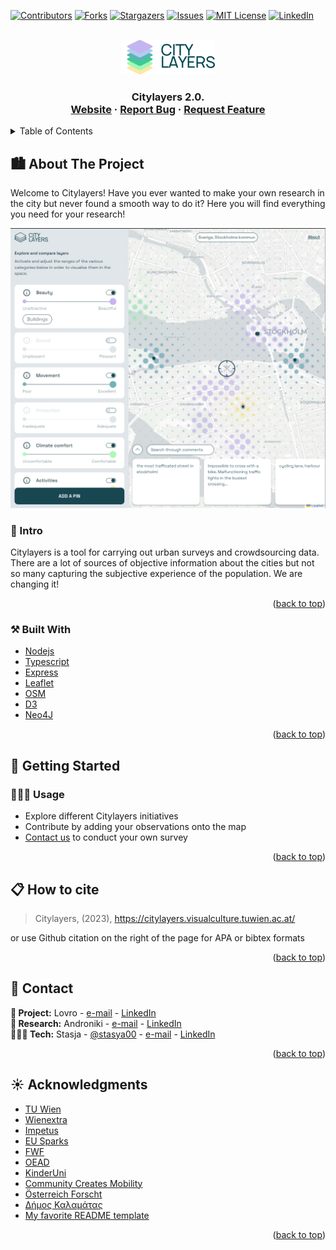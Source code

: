 <!-- Improved compatibility of back to top link: See: https://github.com/citylayers/citylayers/pull/73 -->
<a name="readme-top"></a>

[![Contributors][contributors-shield]][contributors-url]
[![Forks][forks-shield]][forks-url]
[![Stargazers][stars-shield]][stars-url]
[![Issues][issues-shield]][issues-url]
[![MIT License][license-shield]][license-url]
[![LinkedIn][linkedin-shield]][linkedin-url]



<!-- PROJECT LOGO -->
<br />
<div align="center">
  <a href="https://citylayers.visualculture.tuwien.ac.at/">
    <img src="public/images/logo_full.svg" alt="Logo" width="150">
    
  </a>

  <h3 align="center" IAAC: Code Architecture Basics & Model Deployment </h3>

  <p align="center">
    Citylayers 2.0.
    <br />
    <a href="https://citylayers.visualculture.tuwien.ac.at/">Website</a>
    ·
    <a href="https://github.com/citylayers/citylayers/issues">Report Bug</a>
    ·
    <a href="https://github.com/citylayers/citylayers/issues">Request Feature</a>
  </p>
</div>



<!-- TABLE OF CONTENTS -->
<details>
  <summary>Table of Contents</summary>
  <ol>
    <li>
      <a href="#about-the-project">About The Project</a>
      <ul>
      <li><a href="#intro">Intro</a></li>
        <li><a href="#built-with">Built With</a></li>
      </ul>
    </li>
    <li>
      <a href="#getting-started">Getting Started</a>
      <ul>
        <li><a href="#usage">Usage</a></li>
      </ul>
    </li>
    <li><a href="#contact">Contact</a></li>
    <li><a href="#acknowledgments">Acknowledgments</a></li>
  </ol>
</details>



<!-- ABOUT THE PROJECT -->
## 🏙 About The Project

Welcome to Citylayers! Have you ever wanted to make your own research in the city but never found a smooth way to do it? Here you will find everything you need for your research!

![UI](public/images/landing/3.jpg)

### 🚀 Intro

Citylayers is a tool for carrying out urban surveys and crowdsourcing data. There are a lot of sources of objective information about the cities but not so many capturing the subjective experience of the population. We are changing it!

<p align="right">(<a href="#readme-top">back to top</a>)</p>


### ⚒️ Built With


* [Nodejs](https://nodejs.org/)
* [Typescript](https://www.typescriptlang.org/)
* [Express](https://expressjs.com/)
* [Leaflet](https://leafletjs.com/)
* [OSM](https://openstreetmap.org/)
* [D3](https://d3js.org/)
* [Neo4J](https://neo4j.com/)

<p align="right">(<a href="#readme-top">back to top</a>)</p>



<!-- GETTING STARTED -->
## 🚀 Getting Started

### 👨🏻‍💻 Usage

* Explore different Citylayers initiatives
* Contribute by adding your observations onto the map
* [Contact us](mailto:lovro.koncar-gamulin@tuwien.ac.at) to conduct your own survey


<p align="right">(<a href="#readme-top">back to top</a>)</p>


## 📋 How to cite

> Citylayers, (2023), https://citylayers.visualculture.tuwien.ac.at/

or use Github citation on the right of the page for APA or bibtex formats

<p align="right">(<a href="#readme-top">back to top</a>)</p>


## 🤝 Contact

**💼 Project:** Lovro  - [e-mail](mailto:lovro.koncar-gamulin@tuwien.ac.at) - [LinkedIn](https://www.linkedin.com/in/lovro-koncar-gamulin/)\
**🔬 Research:** Androniki - [e-mail](mailto:androniki.pappa1@gmail.com) - [LinkedIn](https://www.linkedin.com/in/androniki-pappa/)\
**👨🏻‍💻 Tech:** Stasja - [@stasya00](https://stasyafedorova.wixsite.com/designautomation) - [e-mail](mailto:0.0stasya@gmail.com) - [LinkedIn](https://linkedin.com/in/stanislava-fedorova)

<p align="right">(<a href="#readme-top">back to top</a>)</p>



<!-- ACKNOWLEDGMENTS -->
## ☀️ Acknowledgments

* [TU Wien](https://www.tuwien.at/)
* [Wienextra](https://www.wienxtra.at/)
* [Impetus](https://impetus4cs.eu/)
* [EU Sparks](https://eusparks.eu/)
* [FWF](https://www.fwf.ac.at/)
* [OEAD](https://oead.at/)
* [KinderUni](https://kinderuni.at/)
* [Community Creates Mobility](https://www.mobility.community/en/home/)
* [Österreich Forscht](https://www.citizen-science.at/)
* [Δήμος Καλαμάτας](https://www.kalamata.gr/)
* [My favorite README template](https://github.com/othneildrew/Best-README-Template)

<p align="right">(<a href="#readme-top">back to top</a>)</p>



<!-- MARKDOWN LINKS & IMAGES -->
<!-- https://www.markdownguide.org/basic-syntax/#reference-style-links -->
[contributors-shield]: https://img.shields.io/github/contributors/STASYA00/iaacCodeAndDeploy.svg?style=for-the-badge
[contributors-url]: https://github.com/citylayers/citylayers/graphs/contributors
[forks-shield]: https://img.shields.io/github/forks/STASYA00/iaacCodeAndDeploy.svg?style=for-the-badge
[forks-url]: https://github.com/citylayers/citylayers/network/members
[stars-shield]: https://img.shields.io/github/stars/STASYA00/iaacCodeAndDeploy.svg?style=for-the-badge
[stars-url]: https://github.com/citylayers/citylayers/stargazers
[issues-shield]: https://img.shields.io/github/issues/STASYA00/iaacCodeAndDeploy.svg?style=for-the-badge
[issues-url]: https://github.com/citylayers/citylayers/issues
[license-shield]: https://img.shields.io/github/license/STASYA00/iaacCodeAndDeploy.svg?style=for-the-badge
[license-url]: https://github.com/citylayers/citylayers/blob/master/LICENSE.txt
[linkedin-shield]: https://img.shields.io/badge/-LinkedIn-black.svg?style=for-the-badge&logo=linkedin&colorB=555
[linkedin-url]: https://www.linkedin.com/company/layered-city/
[product-screenshot]: assets/screenshot.png




